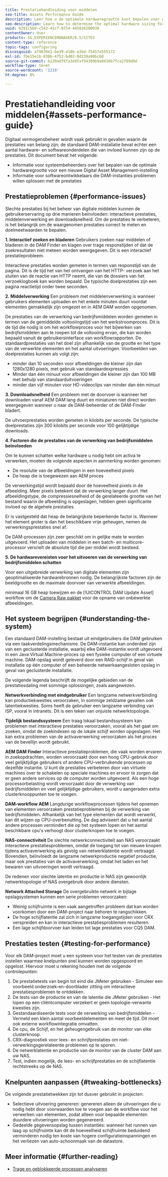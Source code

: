 ```yaml
---
title: Prestatiehandleiding voor middelen
seo-title: Assets Performance Guide
description: Leer hoe u de optimale hardwaregrootte kunt bepalen voor een nieuwe DAM-installatie (Digital Asset Management) en hoe u prestatieproblemen kunt oplossen
seo-description: Learn how to determine the optimal hardware sizing for a new Digital Asset Management (DAM) setup and how to troubleshoot performance issues
uuid: 8291c5b9-c543-41cf-8754-445826200930
contentOwner: User
products: SG_EXPERIENCEMANAGER/6.5/SITES
content-type: reference
topic-tags: configuring
discoiquuid: a79839e2-be39-418b-a3bd-f5457e555172
exl-id: fbe15e1b-830b-4752-bd02-0d239a90bc68
source-git-commit: b220adf6fa3e9faf94389b9a9416b7fca2f89d9d
workflow-type: tm+mt
source-wordcount: '1219'
ht-degree: 0%

---
```


# Prestatiehandleiding voor middelen{#assets-performance-guide}

Digitaal vermogensbeheer wordt vaak gebruikt in gevallen waarin de prestaties van belang zijn; de standaard DAM-installatie bevat echter een aantal hardware- en softwareonderdelen die van invloed kunnen zijn op de prestaties. Dit document bevat het volgende:

* Informatie voor systeembeheerders over het bepalen van de optimale hardwaregrootte voor een nieuwe Digital Asset Management-instelling
* Informatie voor softwareontwikkelaars die DAM-instanties problemen willen oplossen met de prestaties

## Prestatieproblemen {#performance-issues}

Slechte prestaties bij het beheer van digitale middelen kunnen de gebruikerservaring op drie manieren beïnvloeden: interactieve prestaties, middelenverwerking en downloadsnelheid. Om de prestaties te verbeteren, is het belangrijk om de waargenomen prestaties correct te meten en doelmeetwaarden te bepalen.

**1. Interactief zoeken en bladeren** Gebruikers zoeken naar middelen of bladeren in de DAM Finder en klagen over trage responstijden of dat de zoekresultaten niet meteen worden weergegeven. Dit is een interactief prestatieprobleem.

Interactieve prestaties worden gemeten in termen van responstijd van de pagina. Dit is de tijd het van het ontvangen van het HTTP- verzoek aan het sluiten van de reactie van HTTP neemt, die van de dossiers van het verzoeklogboek kan worden bepaald. De typische doelprestaties zijn een pagina reactietijd onder twee seconden.

**2. Middelverwerking** Een probleem met middelenverwerking is wanneer gebruikers elementen uploaden en het enkele minuten duurt voordat elementen gemakkelijk zijn omgezet en in AEM DAM worden opgenomen.

De prestaties van de verwerking van bedrijfsmiddelen worden gemeten in termen van de gemiddelde voltooiingstijd van het werkstroomproces. Dit is de tijd die nodig is om het workflowproces voor het bijwerken van bedrijfsmiddelen aan te roepen tot de voltooiing ervan, die kan worden bepaald vanuit de gebruikersinterface van workflowrapporten. De standaardprestaties van het doel zijn afhankelijk van de grootte en het type van de verwerkte elementen en het aantal uitvoeringen. Voorbeelden van doelprestaties kunnen als volgt zijn:

* minder dan 10 seconden voor afbeeldingen die kleiner zijn dan 1280x1280 pixels, met gebruik van standaardexpressies
* Minder dan één minuut voor afbeeldingen die kleiner zijn dan 100 MB met behulp van standaarduitvoeringen
* minder dan vijf minuten voor HD-videoclips van minder dan één minuut

**3. Downloadsnelheid** Een probleem met de doorvoer is wanneer het downloaden vanaf AEM DAM lang duurt en miniaturen niet direct worden weergegeven wanneer u naar de DAM-beheerder of de DAM-Finder bladert.

De uitvoerprestaties worden gemeten in kilobits per seconde. De typische doelprestaties zijn 300 kilobits per seconde voor 100 gelijktijdige downloads.

**4. Factoren die de prestaties van de verwerking van bedrijfsmiddelen beïnvloeden**

Om te kunnen schatten welke hardware u nodig hebt om activa te verwerken, moeten de volgende aspecten in aanmerking worden genomen:

* De resolutie van de afbeeldingen in een hoeveelheid pixels
* De heap die is toegewezen aan AEM proces

De verwerkingstijd wordt bepaald door de hoeveelheid pixels in de afbeelding. Meer pixels betekent dat de verwerking langer duurt.
Het afbeeldingstype, de compressiesnelheid of de gerelateerde grootte van het bestand waarin de afbeelding is opgeslagen, hebben geen significante invloed op de algehele prestaties.

Er is vastgesteld dat heap de belangrijkste beperkende factor is. Wanneer het element groter is dan het beschikbare vrije geheugen, nemen de verwerkingsprestaties snel af.

De DAM-processen zijn zeer geschikt om in gelijke mate te worden uitgevoerd. Het uploaden van middelen in een batch- en multicore-processor versnelt de absolute tijd die per middel wordt besteed.

**5. De hardwarevereisten voor het uitvoeren van de verwerking van bedrijfsmiddelen schatten**

Voor een uitgebreide verwerking van digitale elementen zijn geoptimaliseerde hardwarebronnen nodig. De belangrijkste factoren zijn de beeldgrootte en de maximale doorvoer van verwerkte afbeeldingen.

minimaal 16 GB heap toewijzen en de [!UICONTROL DAM Update Asset] workflow om de [Camera Raw pakket](/help/assets/camera-raw.md) voor de opname van onbewerkte afbeeldingen.

## Het systeem begrijpen {#understanding-the-system}

Een standaard DAM-instelling bestaat uit eindgebruikers die DAM gebruiken via een taakverdelingsmechanisme. De DAM-instantie kan onderdeel zijn van een geclusterde installatie, waarbij elke DAM-instantie wordt uitgevoerd in een Java Virtual Machine-proces op een fysieke computer of een virtuele machine. DAM-opslag wordt geleverd door een RAID-schijf in geval van installatie op één computer of een beheerde netwerkaangesloten opslag in geval van geclusterde installatie.

De volgende legenda beschrijft de mogelijke gebieden van de prestatiesdaling met sommige oplossingen, zoals aangewezen.

**Netwerkverbinding met eindgebruiker** Een langzame netwerkverbinding kan productiekwesties veroorzaken, in sommige zeldzame gevallen ook latentiekwesties. Soms heeft de gebruiker een langzame verbinding van ISP, vooral in intranets. Dit is een teken van onjuiste netwerktopologie.

**Tijdelijk bestandssysteem** Een traag lokaal bestandssysteem kan problemen met interactieve prestaties veroorzaken, vooral als het gaat om zoeken, omdat de zoekindexen op de lokale schijf worden opgeslagen. Het kan extra problemen van de activaverwerking veroorzaken als het proces van de bevellijn wordt gebruikt.

**AEM DAM Finder** Interactieve prestatieproblemen, die vaak worden ervaren in zoekopdrachten, worden veroorzaakt door een hoog CPU-gebruik door veel gelijktijdige gebruikers of andere CPU-verbruikende processen op dezelfde instantie. U kunt de prestaties verbeteren door van virtuele machines over te schakelen op speciale machines en ervoor te zorgen dat er geen andere services op de computer worden uitgevoerd. Als een hoge processorbelasting wordt veroorzaakt door de verwerking van bedrijfsmiddelen en veel gelijktijdige gebruikers, wordt u aangeraden extra clusterknooppunten toe te voegen.

**DAM-workflow AEM** Langdurige workflowprocessen tijdens het opnemen van elementen veroorzaken prestatieproblemen bij de verwerking van bedrijfsmiddelen. Afhankelijk van het type elementen dat wordt verwerkt, kan dit wijzen op CPU-overbenutting. De dag adviseert dat u het aantal andere processen vermindert die op het systeem lopen en het aantal beschikbare cpu&#39;s verhoogt door clusterknopen toe te voegen.

**NAS-connectiviteit** De slechte netwerkconnectiviteit aan NAS veroorzaakt interactieve prestatiesproblemen, omdat de toegang tot van nieuwe knopen tijdens activaverwerking als gevolg van netwerklatentie wordt vertraagd. Bovendien, beïnvloedt de langzame netwerkproductie negatief productie, maar ook prestaties van de activaverwerking, omdat het laden en het bewaren van uitvoeringen wordt vertraagd.

De redenen voor slechte latentie en productie in NAS zijn gewoonlijk netwerktopologie of NAS overgebruik door andere diensten.

**Network Attached Storage** De overgebruikte netwerk in bijlage opslagsystemen kunnen een serie problemen veroorzaken:

* Weinig schijfruimte is een vaak aangetroffen probleem dat kan worden voorkomen door een DAM-project naar behoren te rangschikken.
* De hoge schijflatentie zal zich in langzame toegangstijden voor CRX verspreiden en kan in interactieve prestatiesproblemen resulteren.
* Een lage schijfdoorvoer kan leiden tot lage prestaties voor CQ5 DAM.

## Prestaties testen {#testing-for-performance}

Voor elk DAM-project moet u een systeem voor het testen van de prestaties instellen waarmee knelpunten snel kunnen worden opgespoord en opgelost. Hiervoor moet u rekening houden met de volgende controlepunten:

1. De prestatietests van begin tot eind die JMeter gebruiken - Simuleer een voorbeeld onderzoek-en-doorblader zitting om interactieve prestatiesproblemen te ontdekken.
1. De tests van de productie en van de latentie die JMeter gebruiken - Het lopen op een cliëntcomputer verzekert er geen topologie-verwante kwesties zijn.
1. Gestandaardiseerde tests voor de verwerking van bedrijfsmiddelen - Vermeld een klein aantal voorbeeldelementen en meet de tijd. Dit moet ook externe workflowintegratie omvatten.
1. De cpu, de Schijf, en het geheugengebruik van de monitor van elke clusterknoop.
1. CRX-diagnostiek voor lees- en schrijfprestaties om niet-verwerkingsgerelateerde problemen op te sporen.
1. De netwerklatentie en productie van de monitor van de cluster DAM aan uw NAS.
1. Test, indien mogelijk, de lees- en schrijfprestaties en de schijflatentie rechtstreeks op de NAS.

## Knelpunten aanpassen {#tweaking-bottlenecks}

De volgende prestatietwekken zijn tot dusver gebruikt in projecten:

* Selectieve uitvoering genereren: genereren alleen de uitvoeringen die u nodig hebt door voorwaarden toe te voegen aan de workflow voor het verwerken van elementen, zodat alleen voor bepaalde elementen duurdere uitvoeringen worden gegenereerd.
* Gedeelde gegevensopslag tussen instanties: wanneer het runnen van laag op schijfruimte kan dit de hoeveelheid schijfruimte beduidend verminderen nodig ten koste van hogere configuratieinspanningen en het verliezen van auto-schoonmaak van de datastore.

## Meer informatie {#further-reading}

* [Trage en geblokkeerde processen analyseren](https://helpx.adobe.com/experience-manager/kb/AnalyzeSlowAndBlockedProcesses.html)
